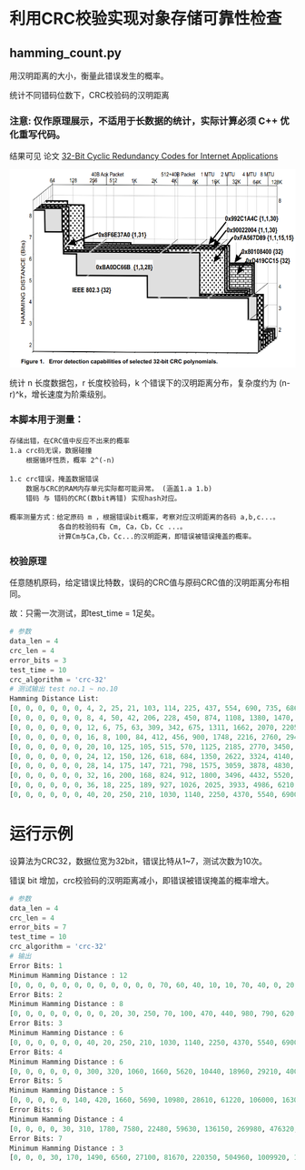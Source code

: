 # 利用CRC校验实现对象存储可靠性检查
## hamming_count.py

用汉明距离的大小，衡量此错误发生的概率。

统计不同错码位数下，CRC校验码的汉明距离

### 注意:   仅作原理展示，不适用于长数据的统计，实际计算必须 C++ 优化重写代码。

结果可见 论文 [32-Bit Cyclic Redundancy Codes for Internet Applications](../docs/32-Bit-Cyclic-Redundancy-Codes-for-Internet-Applications.pdf)


![校验码在不同数据长度数下的最低汉明距离](..\\docs\Error-detection-capabilities-of-selected-32-bit-CRC-polynomials.png)
 

统计 n 长度数据包，r 长度校验码，k 个错误下的汉明距离分布，复杂度约为 (n-r)^k，增长速度为阶乘级别。

### 本脚本用于测量：
    存储出错，在CRC值中反应不出来的概率
    1.a crc码无误，数据碰撞
        根据循环性质，概率 2^(-n)

    1.c crc错误，掩盖数据错误
        数据与CRC的RAM内存单元实际都可能异常。 (涵盖1.a 1.b)
        错码 与 错码的CRC(数bit再错) 实现hash对应。

    概率测量方式：给定原码 m ，根据错误bit概率，考察对应汉明距离的各码 a,b,c...。
                各自的校验码有 Cm, Ca，Cb，Cc ...。
                计算Cm与Ca,Cb，Cc...的汉明距离，即错误被错误掩盖的概率。


### 校验原理
任意随机原码，给定错误比特数，误码的CRC值与原码CRC值的汉明距离分布相同。

故：只需一次测试，即test_time = 1足矣。
```py
# 参数
data_len = 4
crc_len = 4
error_bits = 3
test_time = 10
crc_algorithm = 'crc-32'
# 测试输出 test no.1 ~ no.10
Hamming Distance List:
[0, 0, 0, 0, 0, 0, 4, 2, 25, 21, 103, 114, 225, 437, 554, 690, 735, 686, 470, 404, 242, 105, 85, 37, 11, 10, 0, 0, 0, 0, 0, 0, 0]
[0, 0, 0, 0, 0, 0, 8, 4, 50, 42, 206, 228, 450, 874, 1108, 1380, 1470, 1372, 940, 808, 484, 210, 170, 74, 22, 20, 0, 0, 0, 0, 0, 0, 0]
[0, 0, 0, 0, 0, 0, 12, 6, 75, 63, 309, 342, 675, 1311, 1662, 2070, 2205, 2058, 1410, 1212, 726, 315, 255, 111, 33, 30, 0, 0, 0, 0, 0, 0, 0]
[0, 0, 0, 0, 0, 0, 16, 8, 100, 84, 412, 456, 900, 1748, 2216, 2760, 2940, 2744, 1880, 1616, 968, 420, 340, 148, 44, 40, 0, 0, 0, 0, 0, 0, 0]
[0, 0, 0, 0, 0, 0, 20, 10, 125, 105, 515, 570, 1125, 2185, 2770, 3450, 3675, 3430, 2350, 2020, 1210, 525, 425, 185, 55, 50, 0, 0, 0, 0, 0, 0, 0]
[0, 0, 0, 0, 0, 0, 24, 12, 150, 126, 618, 684, 1350, 2622, 3324, 4140, 4410, 4116, 2820, 2424, 1452, 630, 510, 222, 66, 60, 0, 0, 0, 0, 0, 0, 0]
[0, 0, 0, 0, 0, 0, 28, 14, 175, 147, 721, 798, 1575, 3059, 3878, 4830, 5145, 4802, 3290, 2828, 1694, 735, 595, 259, 77, 70, 0, 0, 0, 0, 0, 0, 0]
[0, 0, 0, 0, 0, 0, 32, 16, 200, 168, 824, 912, 1800, 3496, 4432, 5520, 5880, 5488, 3760, 3232, 1936, 840, 680, 296, 88, 80, 0, 0, 0, 0, 0, 0, 0]
[0, 0, 0, 0, 0, 0, 36, 18, 225, 189, 927, 1026, 2025, 3933, 4986, 6210, 6615, 6174, 4230, 3636, 2178, 945, 765, 333, 99, 90, 0, 0, 0, 0, 0, 0, 0]
[0, 0, 0, 0, 0, 0, 40, 20, 250, 210, 1030, 1140, 2250, 4370, 5540, 6900, 7350, 6860, 4700, 4040, 2420, 1050, 850, 370, 110, 100, 0, 0, 0, 0, 0, 0, 0]
```

# 运行示例
设算法为CRC32，数据位宽为32bit，错误比特从1~7，测试次数为10次。

错误 bit 增加，crc校验码的汉明距离减小，即错误被错误掩盖的概率增大。
```py
# 参数
data_len = 4
crc_len = 4
error_bits = 7
test_time = 10
crc_algorithm = 'crc-32'
# 输出
Error Bits: 1
Minimum Hamming Distance : 12
[0, 0, 0, 0, 0, 0, 0, 0, 0, 0, 0, 0, 70, 60, 40, 10, 10, 70, 40, 0, 20, 0, 0, 0, 0, 0, 0, 0, 0, 0, 0, 0, 0]
Error Bits: 2
Minimum Hamming Distance : 8
[0, 0, 0, 0, 0, 0, 0, 0, 20, 30, 250, 70, 100, 470, 440, 980, 790, 620, 510, 210, 250, 90, 50, 40, 30, 10, 0, 0, 0, 0, 0, 0, 0]
Error Bits: 3
Minimum Hamming Distance : 6
[0, 0, 0, 0, 0, 0, 40, 20, 250, 210, 1030, 1140, 2250, 4370, 5540, 6900, 7350, 6860, 4700, 4040, 2420, 1050, 850, 370, 110, 100, 0, 0, 0, 0, 0, 0, 0]
Error Bits: 4
Minimum Hamming Distance : 6
[0, 0, 0, 0, 0, 0, 300, 320, 1060, 1660, 5620, 10440, 18960, 29210, 40030, 47840, 49070, 47560, 38530, 28690, 20130, 11020, 5050, 2680, 1010, 330, 80, 10, 0, 0, 0, 0, 0]
Error Bits: 5
Minimum Hamming Distance : 5
[0, 0, 0, 0, 0, 140, 420, 1660, 5690, 10980, 28610, 61220, 106000, 163070, 222930, 263620, 280110, 264260, 222890, 165020, 105580, 60830, 30990, 13090, 4880, 1260, 300, 180, 20, 10, 0, 0, 0]
Error Bits: 6
Minimum Hamming Distance : 4
[0, 0, 0, 0, 30, 310, 1780, 7580, 22480, 59630, 136150, 269980, 476320, 735550, 988710, 1185060, 1269660, 1200070, 1003650, 732210, 474960, 271410, 134630, 60770, 21580, 7140, 1790, 400, 60, 10, 0, 0, 0]
Error Bits: 7
Minimum Hamming Distance : 3
[0, 0, 0, 30, 170, 1490, 6560, 27100, 81670, 220350, 504960, 1009920, 1774150, 2726460, 3686920, 4438800, 4703640, 4429050, 3708590, 2724900, 1761490, 1006840, 505530, 220520, 82400, 27610, 7410, 1660, 320, 10, 10, 0, 0]